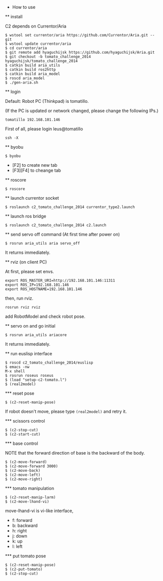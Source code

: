 * How to use

** install

C2 depends on Currentor/Aria

```
$ wstool set currentor/aria https://github.com/Currentor/Aria.git --git
$ wstool update currentor/aria
$ cd currentor/aria
$ git remote add hyaguchijsk https://github.com/hyaguchijsk/Aria.git
$ git checkout -b tomato_challenge_2014 hyaguchijsk/tomato_challenge_2014
$ catkin build aria_utils
$ catkin build ros2http
$ catkin build aria_model
$ roscd aria_model
$ ./gen-aria.sh
```


** login

Default: Robot PC (Thinkpad) is tomatillo.

(If the PC is updated or network changed, please change the following IPs.)

```
tomatillo 192.168.101.146
```

First of all, please login leus@tomatillo

```
ssh -X
```


** byobu

```
$ byobu
```

- [F2] to create new tab
- [F3][F4] to cheange tab




** roscore

```
$ roscore
```


** launch currentor socket

```
$ roslaunch c2_tomato_challenge_2014 currentor_type2.launch
```

** launch ros bridge

```
$ roslaunch c2_tomato_challenge_2014 c2.launch
```


** send servo off command (At first time after power on)

```
$ rosrun aria_utils aria servo_off
```

It returns immediately.



** rviz (on client PC)

At first, please set envs.

```
export ROS_MASTER_URI=http://192.168.101.146:11311
export ROS_IP=192.168.101.146
export ROS_HOSTNAME=192.168.101.146
```

then, run rviz.

```
rosrun rviz rviz
```

add RobotModel and check robot pose.



** servo on and go initial

```
$ rosrun aria_utils ariacore
```

It returns immediately.


** run euslisp interface

```
$ roscd c2_tomato_challenge_2014/euslisp
$ emacs -nw
M-x shell
$ rosrun roseus roseus
$ (load "setup-c2-tomato.l")
$ (real2model)
```

*** reset pose

```
$ (c2-reset-manip-pose)
```

If robot doesn't move, please type `(real2model)` and retry it.


*** scissors control

```
$ (c2-stop-cut)
$ (c2-start-cut)
```

*** base control

NOTE that the forward direction of base is the backward of the body.

```
$ (c2-move-forward)
$ (c2-move-forward 3000)
$ (c2-move-back)
$ (c2-move-left)
$ (c2-move-right)
```

*** tomato manipulation

```
$ (c2-reset-manip-larm)
$ (c2-move-lhand-vi)
```

move-lhand-vi is vi-like interface,

- f: forward
- b: backward
- h: right
- j: down
- k: up
- l: left


*** put tomato pose

```
$ (c2-reset-manip-pose)
$ (c2-put-tomato)
$ (c2-stop-cut)
```

